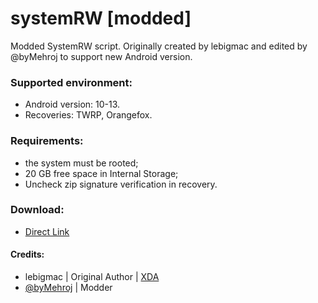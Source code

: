 # systemRW [modded]
Modded SystemRW script. Originally created by lebigmac and edited by @byMehroj to support new Android version.

### Supported environment:
- Android version: 10-13.
- Recoveries: TWRP, Orangefox.

### Requirements:
- the system must be rooted;
- 20 GB free space in Internal Storage;
- Uncheck zip signature verification in recovery.

### Download:
- [Direct Link](https://www.pling.com/p/1954399/)

#### Credits: 
- lebigmac | Original Author | [XDA](https://forum.xda-developers.com/t/script-android-10-universal-makesystemrw-mount-systemrw-superrw-featuring-makerw-read-write.4247311/)
- [@byMehroj](https://t.me/byMehroj) | Modder

